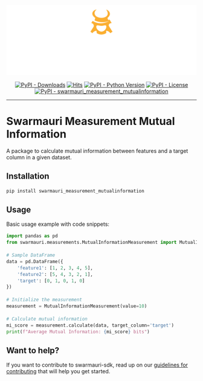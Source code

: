 
<!-- Dark OS/GitHub theme → show LIGHT PNG; Light → show DARK PNG -->
<picture>
  <source media="(prefers-color-scheme: dark)"  srcset="../../../assets/swarmauri_brand_frag_light.png">
  <source media="(prefers-color-scheme: light)" srcset="../../../assets/swarmauri_brand_frag_dark.png">
  <!-- Fallback below (see #2) -->
  <img alt="Project logo" src="../../../assets/swarmauri_brand_frag_dark.png" width="640">
</picture>


<p align="center">
    <a href="https://pypi.org/project/swarmauri_measurement_mutualinformation/">
        <img src="https://img.shields.io/pypi/dm/swarmauri_measurement_mutualinformation" alt="PyPI - Downloads"/></a>
    <a href="https://hits.sh/github.com/swarmauri/swarmauri-sdk/tree/master/pkgs/community/swarmauri_measurement_mutualinformation/">
        <img alt="Hits" src="https://hits.sh/github.com/swarmauri/swarmauri-sdk/tree/master/pkgs/community/swarmauri_measurement_mutualinformation.svg"/></a>
    <a href="https://pypi.org/project/swarmauri_measurement_mutualinformation/">
        <img src="https://img.shields.io/pypi/pyversions/swarmauri_measurement_mutualinformation" alt="PyPI - Python Version"/></a>
    <a href="https://pypi.org/project/swarmauri_measurement_mutualinformation/">
        <img src="https://img.shields.io/pypi/l/swarmauri_measurement_mutualinformation" alt="PyPI - License"/></a>
    <a href="https://pypi.org/project/swarmauri_measurement_mutualinformation/">
        <img src="https://img.shields.io/pypi/v/swarmauri_measurement_mutualinformation?label=swarmauri_measurement_mutualinformation&color=green" alt="PyPI - swarmauri_measurement_mutualinformation"/></a>
</p>

---

# Swarmauri Measurement Mutual Information

A package to calculate mutual information between features and a target column in a given dataset.

## Installation

```bash
pip install swarmauri_measurement_mutualinformation
```

## Usage

Basic usage example with code snippets:

```python
import pandas as pd
from swarmauri.measurements.MutualInformationMeasurement import MutualInformationMeasurement

# Sample DataFrame
data = pd.DataFrame({
    'feature1': [1, 2, 3, 4, 5],
    'feature2': [5, 4, 3, 2, 1],
    'target': [0, 1, 0, 1, 0]
})

# Initialize the measurement
measurement = MutualInformationMeasurement(value=10)

# Calculate mutual information
mi_score = measurement.calculate(data, target_column='target')
print(f"Average Mutual Information: {mi_score} bits")
```

## Want to help?

If you want to contribute to swarmauri-sdk, read up on our [guidelines for contributing](https://github.com/swarmauri/swarmauri-sdk/blob/master/contributing.md) that will help you get started.
